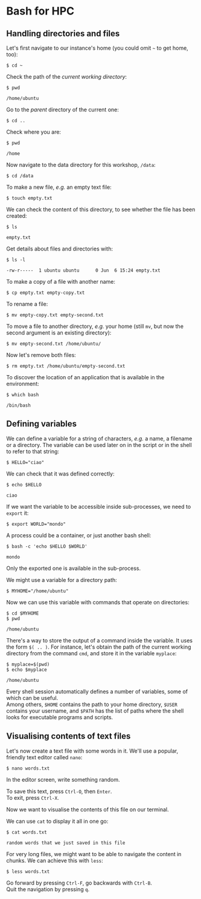 # Bash for HPC


## Handling directories and files

Let's first navigate to our instance's home (you could omit `~` to get home, too):
```
$ cd ~
```

Check the path of the *current working directory*:
```
$ pwd

/home/ubuntu
```

Go to the *parent* directory of the current one:
```
$ cd ..
```

Check where you are:
```
$ pwd

/home
```

Now navigate to the data directory for this workshop, `/data`:
```
$ cd /data
```

To make a new file, *e.g.* an empty text file:
```
$ touch empty.txt
```

We can check the content of this directory, to see whether the file has been created:
```
$ ls

empty.txt
```

Get details about files and directories with:
```
$ ls -l

-rw-r-----  1 ubuntu ubuntu      0 Jun  6 15:24 empty.txt
```

To make a copy of a file with another name:
```
$ cp empty.txt empty-copy.txt 
```

To rename a file:
```
$ mv empty-copy.txt empty-second.txt
```

To move a file to another directory, *e.g.* your home (still `mv`, but now the second argument is an existing directory):

```
$ mv empty-second.txt /home/ubuntu/
```

Now let's remove both files:
```
$ rm empty.txt /home/ubuntu/empty-second.txt
```

To discover the location of an application that is available in the environment:
```
$ which bash

/bin/bash
```


## Defining variables

We can define a variable for a string of characters, *e.g.* a name, a filename or a directory.  The variable can be used later on in the script or in the shell to refer to that string:
```
$ HELLO="ciao"
```

We can check that it was defined correctly:
```
$ echo $HELLO

ciao
```

If we want the variable to be accessible inside sub-processes, we need to `export` it:
```
$ export WORLD="mondo"
```

A process could be a container, or just another bash shell:
```
$ bash -c 'echo $HELLO $WORLD'

mondo
```

Only the exported one is available in the sub-process.

We might use a variable for a directory path:
```
$ MYHOME="/home/ubuntu"
```

Now we can use this variable with commands that operate on directories:
```
$ cd $MYHOME
$ pwd

/home/ubuntu
```

There's a way to store the output of a command inside the variable.  It uses the form `$( .. )`.  For instance, let's obtain the path of the current working directory from the command `cmd`, and store it in the variable `myplace`:

```
$ myplace=$(pwd)
$ echo $myplace

/home/ubuntu
```

Every shell session automatically defines a number of variables, some of which can be useful.  
Among others, `$HOME` contains the path to your home directory, `$USER` contains your username, and `$PATH` has the list of paths where the shell looks for executable programs and scripts.


## Visualising contents of text files

Let's now create a text file with some words in it.  We'll use a popular, friendly text editor called `nano`:
```
$ nano words.txt
```

In the editor screen, write something random.

To save this text, press `Ctrl-O`, then `Enter`.  
To exit, press `Ctrl-X`.

Now we want to visualise the contents of this file on our terminal.

We can use `cat` to display it all in one go:
```
$ cat words.txt

random words that we just saved in this file
```

For very long files, we might want to be able to navigate the content in chunks.  We can achieve this with `less`:
```
$ less words.txt
```

Go forward by pressing `Ctrl-F`, go backwards with `Ctrl-B`.  
Quit the navigation by pressing `q`.
